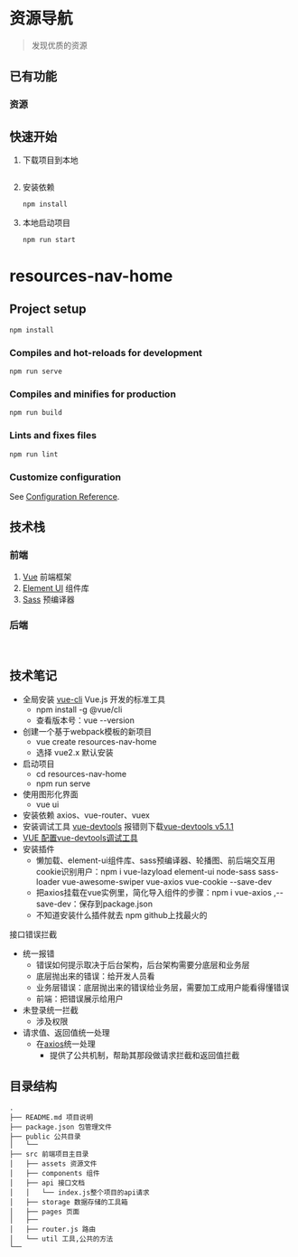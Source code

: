 # 资源导航

> 发现优质的资源


## 已有功能

### 资源



## 快速开始

1. 下载项目到本地

   ```bash
   
   ```

2. 安装依赖

   ```bash
   npm install
   ```

3. 本地启动项目

   ```bash
   npm run start
   ```
# resources-nav-home

## Project setup
```
npm install
```

### Compiles and hot-reloads for development
```
npm run serve
```

### Compiles and minifies for production
```
npm run build
```

### Lints and fixes files
```
npm run lint
```
 
### Customize configuration
See [Configuration Reference](https://cli.vuejs.org/config/).

## 技术栈

### 前端

1. [Vue](https://cn.vuejs.org/) 前端框架
2. [Element UI](https://element.eleme.cn/#/zh-CN) 组件库
3. [Sass](https://www.sass.hk/) 预编译器
 


### 后端


<br/>

## 技术笔记
* 全局安装 [vue-cli](https://cli.vuejs.org/zh/) Vue.js 开发的标准工具
  * npm install -g @vue/cli
  * 查看版本号：vue --version
* 创建一个基于webpack模板的新项目
  * vue create resources-nav-home
  * 选择 vue2.x 默认安装
* 启动项目
  * cd resources-nav-home
  * npm run serve
* 使用图形化界面
  * vue ui
* 安装依赖 axios、vue-router、vuex
* 安装调试工具 [vue-devtools](https://github.com/vuejs/devtools/) 报错则下载[vue-devtools v5.1.1](https://codeload.github.com/vuejs/devtools/zip/refs/tags/v5.1.1)
* [VUE 配置vue-devtools调试工具](http://www.imooc.com/article/294527)
* 安装插件
  * 懒加载、element-ui组件库、sass预编译器、轮播图、前后端交互用cookie识别用户：npm i vue-lazyload element-ui node-sass sass-loader vue-awesome-swiper vue-axios vue-cookie --save-dev
  * 把axios挂载在vue实例里，简化导入组件的步骤：npm i vue-axios ,--save-dev：保存到package.json
  * 不知道安装什么插件就去 npm github上找最火的



接口错误拦截
* 统一报错
  * 错误如何提示取决于后台架构，后台架构需要分底层和业务层
  * 底层抛出来的错误：给开发人员看
  * 业务层错误：底层抛出来的错误给业务层，需要加工成用户能看得懂错误
  * 前端：把错误展示给用户
* 未登录统一拦截
  * 涉及权限
* 请求值、返回值统一处理
  * 在[axios](http://www.npmjs.com/package/axios)统一处理
    * 提供了公共机制，帮助其那段做请求拦截和返回值拦截


## 目录结构

```
.
├── README.md 项目说明
├── package.json 包管理文件
├── public 公共目录
│   └── 
├── src 前端项目主目录
│   ├── assets 资源文件
│   ├── components 组件
│   ├── api 接口文档
│   │   └── index.js整个项目的api请求
│   ├── storage 数据存储的工具箱
│   ├── pages 页面
│   ├── 
│   ├── router.js 路由
│   └── util 工具,公共的方法
└── 
```
